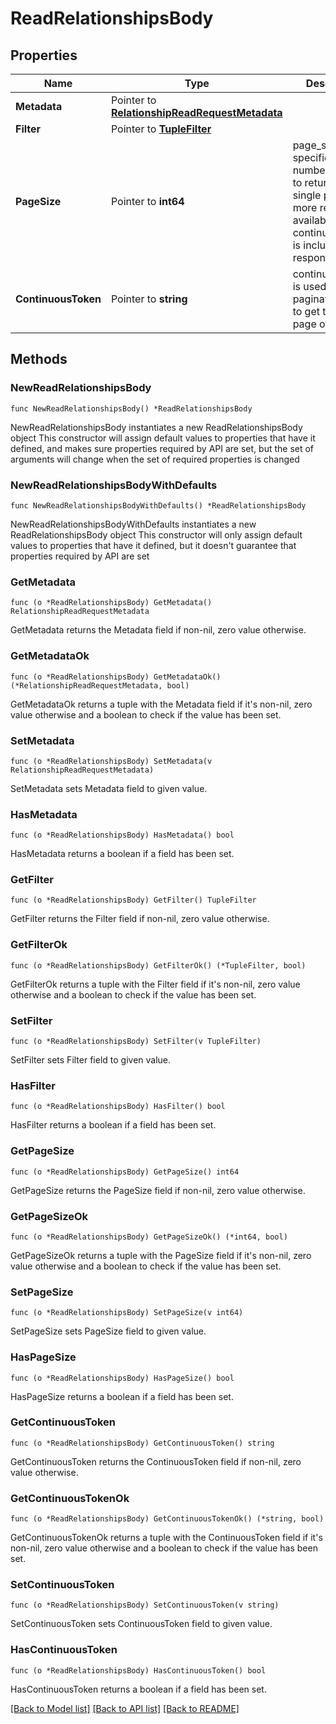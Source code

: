 # ReadRelationshipsBody

## Properties

Name | Type | Description | Notes
------------ | ------------- | ------------- | -------------
**Metadata** | Pointer to [**RelationshipReadRequestMetadata**](RelationshipReadRequestMetadata.md) |  | [optional] 
**Filter** | Pointer to [**TupleFilter**](TupleFilter.md) |  | [optional] 
**PageSize** | Pointer to **int64** | page_size specifies the number of results to return in a single page. If more results are available, a continuous_token is included in the response. | [optional] 
**ContinuousToken** | Pointer to **string** | continuous_token is used in case of paginated reads to get the next page of results. | [optional] 

## Methods

### NewReadRelationshipsBody

`func NewReadRelationshipsBody() *ReadRelationshipsBody`

NewReadRelationshipsBody instantiates a new ReadRelationshipsBody object
This constructor will assign default values to properties that have it defined,
and makes sure properties required by API are set, but the set of arguments
will change when the set of required properties is changed

### NewReadRelationshipsBodyWithDefaults

`func NewReadRelationshipsBodyWithDefaults() *ReadRelationshipsBody`

NewReadRelationshipsBodyWithDefaults instantiates a new ReadRelationshipsBody object
This constructor will only assign default values to properties that have it defined,
but it doesn't guarantee that properties required by API are set

### GetMetadata

`func (o *ReadRelationshipsBody) GetMetadata() RelationshipReadRequestMetadata`

GetMetadata returns the Metadata field if non-nil, zero value otherwise.

### GetMetadataOk

`func (o *ReadRelationshipsBody) GetMetadataOk() (*RelationshipReadRequestMetadata, bool)`

GetMetadataOk returns a tuple with the Metadata field if it's non-nil, zero value otherwise
and a boolean to check if the value has been set.

### SetMetadata

`func (o *ReadRelationshipsBody) SetMetadata(v RelationshipReadRequestMetadata)`

SetMetadata sets Metadata field to given value.

### HasMetadata

`func (o *ReadRelationshipsBody) HasMetadata() bool`

HasMetadata returns a boolean if a field has been set.

### GetFilter

`func (o *ReadRelationshipsBody) GetFilter() TupleFilter`

GetFilter returns the Filter field if non-nil, zero value otherwise.

### GetFilterOk

`func (o *ReadRelationshipsBody) GetFilterOk() (*TupleFilter, bool)`

GetFilterOk returns a tuple with the Filter field if it's non-nil, zero value otherwise
and a boolean to check if the value has been set.

### SetFilter

`func (o *ReadRelationshipsBody) SetFilter(v TupleFilter)`

SetFilter sets Filter field to given value.

### HasFilter

`func (o *ReadRelationshipsBody) HasFilter() bool`

HasFilter returns a boolean if a field has been set.

### GetPageSize

`func (o *ReadRelationshipsBody) GetPageSize() int64`

GetPageSize returns the PageSize field if non-nil, zero value otherwise.

### GetPageSizeOk

`func (o *ReadRelationshipsBody) GetPageSizeOk() (*int64, bool)`

GetPageSizeOk returns a tuple with the PageSize field if it's non-nil, zero value otherwise
and a boolean to check if the value has been set.

### SetPageSize

`func (o *ReadRelationshipsBody) SetPageSize(v int64)`

SetPageSize sets PageSize field to given value.

### HasPageSize

`func (o *ReadRelationshipsBody) HasPageSize() bool`

HasPageSize returns a boolean if a field has been set.

### GetContinuousToken

`func (o *ReadRelationshipsBody) GetContinuousToken() string`

GetContinuousToken returns the ContinuousToken field if non-nil, zero value otherwise.

### GetContinuousTokenOk

`func (o *ReadRelationshipsBody) GetContinuousTokenOk() (*string, bool)`

GetContinuousTokenOk returns a tuple with the ContinuousToken field if it's non-nil, zero value otherwise
and a boolean to check if the value has been set.

### SetContinuousToken

`func (o *ReadRelationshipsBody) SetContinuousToken(v string)`

SetContinuousToken sets ContinuousToken field to given value.

### HasContinuousToken

`func (o *ReadRelationshipsBody) HasContinuousToken() bool`

HasContinuousToken returns a boolean if a field has been set.


[[Back to Model list]](../README.md#documentation-for-models) [[Back to API list]](../README.md#documentation-for-api-endpoints) [[Back to README]](../README.md)


